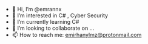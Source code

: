 - 👋 Hi, I’m @emrannx
- 👀 I’m interested in  C# , Cyber Security
- 🌱 I’m currently learning C#
- 💞️ I’m looking to collaborate on ...
- 📫 How to reach me: emirhanylmz@protonmail.com

<!---
emrannx/emrannx is a ✨ special ✨ repository because its `README.md` (this file) appears on your GitHub profile.
You can click the Preview link to take a look at your changes.
--->
